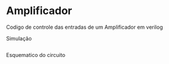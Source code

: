 # Amplificador
Codigo de controle das entradas de um Amplificador em verilog

Simulação

<img src="https://i.imgur.com/Pq8NMeR.png" alt= "">


Esquematico do circuito

<img src="https://i.imgur.com/i8eVcNj.png" alt="">
